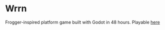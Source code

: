 # Wrrn
Frogger-inspired platform game built with Godot in 48 hours.
Playable [here](https://jarwarren.github.io/games/wrrn)


